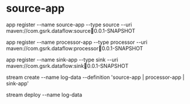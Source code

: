 # source-app
app register --name source-app --type source --uri maven://com.gsrk.dataflow:source:jar:0.0.1-SNAPSHOT

app register --name processor-app --type processor --uri maven://com.gsrk.dataflow:processor:jar:0.0.1-SNAPSHOT

app register --name sink-app --type sink --uri maven://com.gsrk.dataflow:sink:jar:0.0.1-SNAPSHOT


stream create --name log-data --definition 'source-app | processor-app | sink-app'

stream deploy --name log-data

